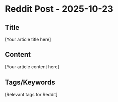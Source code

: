 # Reddit Post - 2025-10-23

## Title
[Your article title here]

## Content
[Your article content here]

## Tags/Keywords
[Relevant tags for Reddit]
